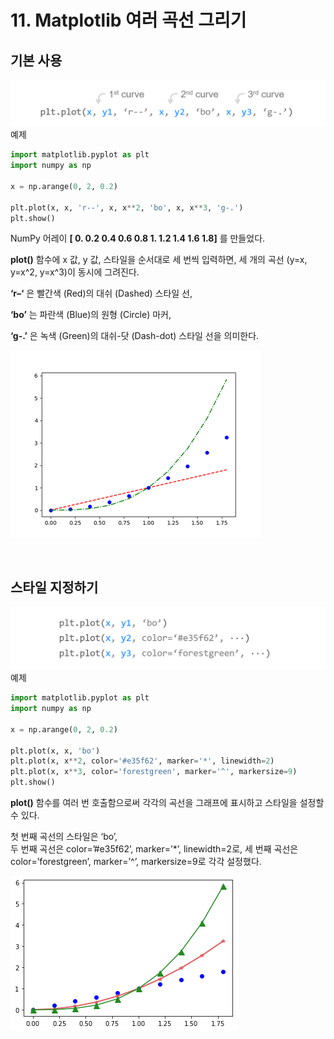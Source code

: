 # 11. Matplotlib 여러 곡선 그리기
## 기본 사용
![](Images/2023-05-06-17-33-09.png)
예제  
```python
import matplotlib.pyplot as plt
import numpy as np

x = np.arange(0, 2, 0.2)

plt.plot(x, x, 'r--', x, x**2, 'bo', x, x**3, 'g-.')
plt.show()
```
NumPy 어레이 **[ 0. 0.2 0.4 0.6 0.8 1. 1.2 1.4 1.6 1.8]** 를 만들었다.

**plot()** 함수에 x 값, y 값, 스타일을 순서대로 세 번씩 입력하면, 세 개의 곡선 (y=x, y=x^2, y=x^3)이 동시에 그려진다.

**‘r–‘** 은 빨간색 (Red)의 대쉬 (Dashed) 스타일 선,

**‘bo’** 는 파란색 (Blue)의 원형 (Circle) 마커,

**‘g-.’** 은 녹색 (Green)의 대쉬-닷 (Dash-dot) 스타일 선을 의미한다.

![](Images/2023-05-06-17-34-52.png)

</br>

## 스타일 지정하기
![](Images/2023-05-06-17-35-02.png)
예제  
```python
import matplotlib.pyplot as plt
import numpy as np

x = np.arange(0, 2, 0.2)

plt.plot(x, x, 'bo')
plt.plot(x, x**2, color='#e35f62', marker='*', linewidth=2)
plt.plot(x, x**3, color='forestgreen', marker='^', markersize=9)
plt.show()
```
**plot()** 함수를 여러 번 호출함으로써 각각의 곡선을 그래프에 표시하고 스타일을 설정할 수 있다.

첫 번째 곡선의 스타일은 ‘bo’,  
두 번째 곡선은 color=’#e35f62’, marker=’*’, linewidth=2로,
세 번째 곡선은 color=’forestgreen’, marker=’^’, markersize=9로 각각 설정했다.

![](Images/2023-05-06-17-36-23.png)
